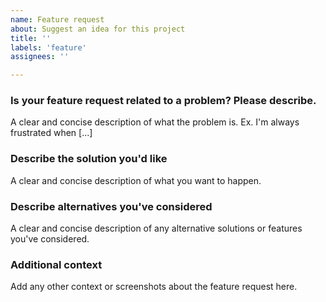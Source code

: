 ```yaml
---
name: Feature request
about: Suggest an idea for this project
title: ''
labels: 'feature'
assignees: ''

---
```


### Is your feature request related to a problem? Please describe. ###
A clear and concise description of what the problem is. Ex. I'm always frustrated when [...]

### Describe the solution you'd like ###
A clear and concise description of what you want to happen.

### Describe alternatives you've considered ###
A clear and concise description of any alternative solutions or features you've considered.

### Additional context ###
Add any other context or screenshots about the feature request here.
